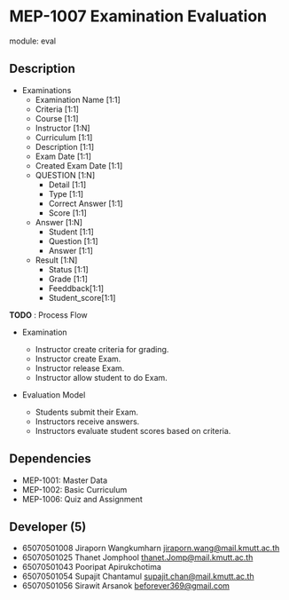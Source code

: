# MEP-1007 Examination Evaluation

module: eval

## Description


- Examinations
    - Examination Name [1:1]
    - Criteria [1:1]
    - Course [1:1]
    - Instructor [1:N]
    - Curriculum [1:1]
    - Description [1:1]
    - Exam Date [1:1]
    - Created Exam Date [1:1]
    - QUESTION [1:N]
        - Detail [1:1]
        - Type [1:1]
        - Correct Answer [1:1]
        - Score [1:1]
    - Answer [1:N]
        - Student [1:1]
        - Question [1:1]
        - Answer [1:1]
    - Result [1:N]
        - Status [1:1]
        - Grade [1:1]
        - Feeddback[1:1]
        - Student_score[1:1]

**TODO** : Process Flow
- Examination
    - Instructor  create criteria for grading.
    - Instructor create Exam.
    - Instructor release Exam.
    - Instructor allow student to do Exam.
    
- Evaluation Model
    - Students submit their Exam.
    - Instructors receive answers.
    - Instructors evaluate student scores based on criteria. 

## Dependencies
- MEP-1001: Master Data
- MEP-1002: Basic Curriculum
- MEP-1006: Quiz and Assignment

## Developer (5)
- 65070501008 Jiraporn Wangkumharn jiraporn.wang@mail.kmutt.ac.th
- 65070501025 Thanet Jomphool thanet.Jomp@mail.kmutt.ac.th
- 65070501043 Pooripat Apirukchotima
- 65070501054 Supajit Chantamul supajit.chan@mail.kmutt.ac.th
- 65070501056 Sirawit Arsanok beforever369@gmail.com 